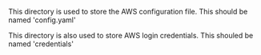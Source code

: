 This directory is used to store the AWS configuration file.
This should be named 'config.yaml'

This directory is also used to store AWS login credentials. 
This shouled be named 'credentials'